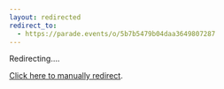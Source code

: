 ```yaml
---
layout: redirected
redirect_to:
  - https://parade.events/o/5b7b5479b04daa3649807287
---
```


Redirecting....

[Click here to manually redirect](https://parade.events/o/5b7b5479b04daa3649807287).
